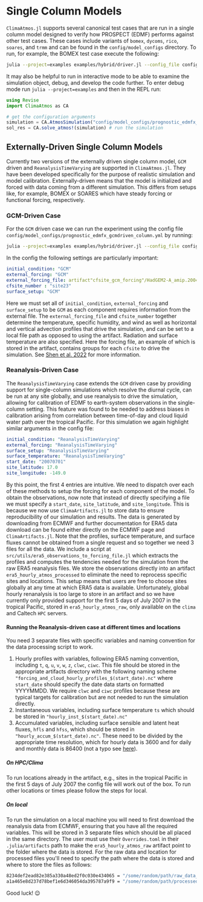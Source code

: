 # Single Column Models
`ClimaAtmos.jl` supports several canonical test cases that are run in a single column model designed to verify how PROSPECT (EDMF) performs against other test cases. These cases include variants of `bomex`, `dycoms`, `rico`, `soares`, and `trmm` and can be found in the `config/model_configs` directory. To run, for example, the BOMEX test case execute the following:
```bash
julia --project=examples examples/hybrid/driver.jl --config_file config/model_configs/prognostic_edmfx_bomex_column.yml --job_id bomex
```
It may also be helpful to run in interactive mode to be able to examine the simulation object, debug, and develop the code further. To enter debug mode run `julia --project=examples` and then in the REPL run:
```julia
using Revise
import ClimaAtmos as CA

# get the configuration arguments
simulation = CA.AtmosSimulation("config/model_configs/prognostic_edmfx_bomex_column.yml")
sol_res = CA.solve_atmos!(simulation) # run the simulation
```

## Externally-Driven Single Column Models
Currently two versions of the externally driven single column model, `GCM` driven and `ReanalysisTimeVarying` are supported in `ClimaAtmos.jl`. They have been developed specifically for the purpose of realistic simulation and model calibration. Externally-driven means that the model is initialized and forced with data coming from a different simulation. This differs from setups like, for example, BOMEX or SOARES which have steady forcing or functional forcing, respectively.

### GCM-Driven Case
For the `GCM` driven case we can run the experiment using the config file `config/model_configs/prognostic_edmfx_gcmdriven_column.yml` by running:
```bash
julia --project=examples examples/hybrid/driver.jl --config_file config/model_configs/prognostic_edmfx_gcmdriven_column.yml --job_id gcm_driven_scm
```
In the config the following settings are particularly important:
```YAML
initial_condition: "GCM"
external_forcing: "GCM"
external_forcing_file: artifact"cfsite_gcm_forcing"/HadGEM2-A_amip.2004-2008.07.nc
cfsite_number : "site23"
surface_setup: "GCM"
```
Here we must set all of `initial_condition`, `external_forcing` and `surface_setup` to be `GCM` as each component requires information from the external file. The `external_forcing_file` and `cfsite_number` together determine the temperature, specific humidity, and wind as well as horizontal and vertical advection profiles that drive the simulation, and can be set to a local file path as opposed to using the artifact. Radiation and surface temperature are also specified. Here the forcing file, an example of which is stored in the artifact, contains groups for each `cfsite` to drive the simulation. See [Shen et al. 2022](https://agupubs.onlinelibrary.wiley.com/doi/full/10.1029/2021MS002631) for more information.

### Reanalysis-Driven Case
The `ReanalysisTimeVarying` case extends the `GCM` driven case by providing support for single-column simulations which resolve the diurnal cycle, can be run at any site globally, and use reanalysis to drive the simulation, allowing for calibration of EDMF to earth-system observations in the single-column setting. This feature was found to be needed to address biases in calibration arising from correlation between time-of-day and cloud liquid water path over the tropical Pacific. For this simulation we again highlight similar arguments in the config file:
```YAML
initial_condition: "ReanalysisTimeVarying"
external_forcing: "ReanalysisTimeVarying"
surface_setup: "ReanalysisTimeVarying"
surface_temperature: "ReanalysisTimeVarying"
start_date: "20070701"
site_latitude: 17.0
site_longitude: -149.0
```
By this point, the first 4 entries are intuitive. We need to dispatch over each of these methods to setup the forcing for each component of the model. To obtain the observations, now note that instead of directly specifying a file we must specify a `start_date`, `site_latitude`, and `site_longitude`. This is because we now use `ClimaArtifacts.jl` to store data to ensure reproducibility of our simulation and results. The data is generated by downloading from ECMWF and further documentation for ERA5 data download can be found either directly on the ECMWF page and `ClimaArtifacts.jl`. Note that the profiles, surface temperature, and surface fluxes cannot be obtained from a single request and so together we need 3 files for all the data. We include a script at `src/utils/era5_observations_to_forcing_file.jl` which extracts the profiles and computes the tendencies needed for the simulation from the raw ERA5 reanalysis files. We store the observations directly into an artifact `era5_hourly_atmos_processed` to eliminate the need to reprocess specific sites and locations. This setup means that users are free to choose sites globally at any time at which ERA5 data is available. Unfortunately, global hourly renanalysis is too large to store in an artifact and so we have currently only provided support for the first 5 days of July 2007 in the tropical Pacific, stored in `era5_hourly_atmos_raw`, only available on the `clima` and Caltech `HPC` servers.
#### Running the Reanalysis-driven case at different times and locations
You need 3 separate files with specific variables and naming convention for the data processing script to work.
1. Hourly profiles with variables, following ERA5 naming convention, including `t`, `q`, `u`, `v`, `w`, `z`, `clwc`, `ciwc`. This file should be stored in the appropriate artifacts directory with the following naming scheme `"forcing_and_cloud_hourly_profiles_$(start_date).nc"` where `start_date` should specify the date data starts on formatted YYYYMMDD. We require `clwc` and `ciwc` profiles because these are typical targets for calibration but are not needed to run the simulation directly.
2. Instantaneous variables, including surface temperature `ts` which should be stored in `"hourly_inst_$(start_date).nc"`
3. Accumulated variables, including surface sensible and latent heat fluxes, `hfls` and `hfss`, which should be stored in `"hourly_accum_$(start_date).nc"`. These need to be divided by the appropriate time resolution, which for hourly data is 3600 and for daily and monthly data is 86400 (not a typo see [here](https://confluence.ecmwf.int/display/CKB/ERA5%3A+data+documentation#ERA5:datadocumentation-Monthlymeans)).

##### On HPC/Clima
To run locations already in the artifact, e.g., sites in the tropical Pacific in the first 5 days of July 2007 the config file will work out of the box. To run other locations or times please follow the steps for local.

##### On local
To run the simulation on a local machine you will need to first download the reanalysis data from ECMWF, ensuring that you have all the required variables. This will be stored in 3 separate files which should be all placed in the same directory. The user must use their `Overrides.toml` in their `.julia/artifacts` path to make the `era5_hourly_atmos_raw` artifact point to the folder where the data is stored. For the raw data and location for processed files you'll need to specify the path where the data is stored and where to store the files as follows:
```bash
8234def2ead82e385a330a48ed2f0c030e434065 = "/some/random/path/raw_data_dir" # for raw data
a1a465e8d237d78bef1e6d346054da395787a9f9 = "/some/random/path/processed_files" # for storing
```
Good luck! :wink:
